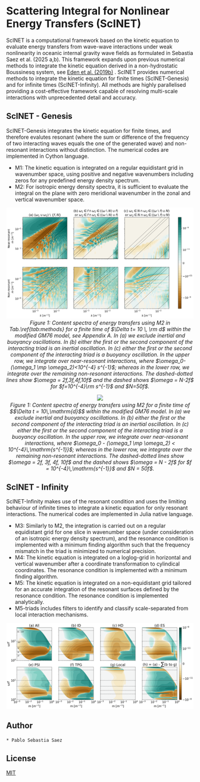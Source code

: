 # Scattering Integral for Nonlinear Energy Transfers (ScINET)
ScINET is a computational framework based on the kinetic equation to evaluate energy transfers from wave-wave interactions under weak nonlinearity in oceanic internal gravity wave fields as formulated in Sebastia Saez et al. (2025 a,b). This framework expands upon previous numerical methods to integrate the kinetic equation derived in a non-hydrostatic Boussinesq system, see [Eden et al. (2019b)](https://journals.ametsoc.org/view/journals/phoc/49/3/jpo-d-18-0075.1.xml) . ScINET provides numerical methods to integrate the kinetic equation for finite times (ScINET-Genesis) and for infinite times (ScINET-Infinity). All methods are highly parallelised providing a cost-effective framework capable of resolving multi-scale interactions with unprecedented detail and accuracy. 

## ScINET - Genesis
ScINET-Genesis integrates the kinetic equation for finite times, and therefore evalutes resonant (where the sum or difference of the frequency of two interacting waves equals the one of the generated wave) and non-resonant interactions without distinction. The numerical codes are implemented in Cython language.

* M1: The kinetic equation is integrated on a regular equidistant grid in wavenumber space, using positive and negative wavenumbers including zeros for any predefined energy density spectrum.
* M2: For isotropic energy density spectra, it is sufficient to evaluate the integral on the plane with zero meridional wavenumber in the zonal and vertical wavenumber space.
<p align="center">
  <img src="media/M2.png" width="900"/><br>
  <em>Figure 1: Content spectra of energy transfers using M2 in Tab.\ref{tab:methods} for a finite time of $\Delta t= 10 \, \rm d$ within the modified GM76 model, see Appendix A. In (a) we exclude inertial and buoyancy oscillations. In (b) either the first or the second component of the interacting triad is an inertial oscillation. 
    In (c) either the first or the second component of the interacting triad is a buoyancy oscillation. In the upper row, we integrate over near-resonant interactions, where $\omega_0- (\omega_1 \mp \omega_2)<10^{-4} s^{-1}$; whereas in the lower row, we integrate over the remaining non-resonant interactions.
    The dashed-dotted lines show $\omega = 2f,3f,4f,10f$ and the dashed shows $\omega = N-2f$ for $f=10^{-4}\rm s^{-1}$ and $N=50f$.</em>
</p>

<p align="center">
  <img src="media/ShallowWater/shallow_water_example.png" width="600"/><br>
  <em>
  Figure 1: Content spectra of energy transfers using M2 for a finite time of 
  $$\Delta t = 10\,\mathrm{d}$$ within the modified GM76 model. 
  In (a) we exclude inertial and buoyancy oscillations. In (b) either the first or the 
  second component of the interacting triad is an inertial oscillation. 
  In (c) either the first or the second component of the interacting triad is a buoyancy 
  oscillation. In the upper row, we integrate over near-resonant interactions, where 
  $\omega_0 - (\omega_1 \mp \omega_2) < 10^{-4}\,\mathrm{s^{-1}}$; whereas in the lower row, 
  we integrate over the remaining non-resonant interactions. 
  The dashed-dotted lines show $\omega = 2f, 3f, 4f, 10f$ and the dashed shows 
  $\omega = N - 2f$ for $f = 10^{-4}\,\mathrm{s^{-1}}$ and $N = 50f$.
  </em>
</p>


## ScINET - Infinity
ScINET-Infinity makes use of the resonant condition and uses the limiting behaviour of infinite times to integrate a kinetic equation for only resonant interactions. The numerical codes are implemented in Julia native language.

* M3: Similarly to M2, the integration is carried out on a regular equidistant grid for one slice in wavenumber space (under consideration of an isotropic energy density spectrum), and the resonance condition is implemented with a minimum finding algorithm such that the frequency mismatch in the triad is minimized to numerical precision.
* M4: The kinetic equation is integrated on a loglog-grid in horizontal and vertical wavenumber after a coordinate transformation to cylindical coordinates. The resonance condition is implemented with a minimum finding algorithm.
* M5: The kinetic equation is integrated on a non-equidistant grid tailored for an accurate integration of the resonant surfaces defined by the resonance condition. The resonance condition is implemented analytically.
* M5-triads includes filters to identify and classify scale-separated from local interaction mechanisms.

<img src="media/M5-triads.png" />


## Author
    * Pablo Sebastia Saez

## License
[MIT](LICENSE.txt)

